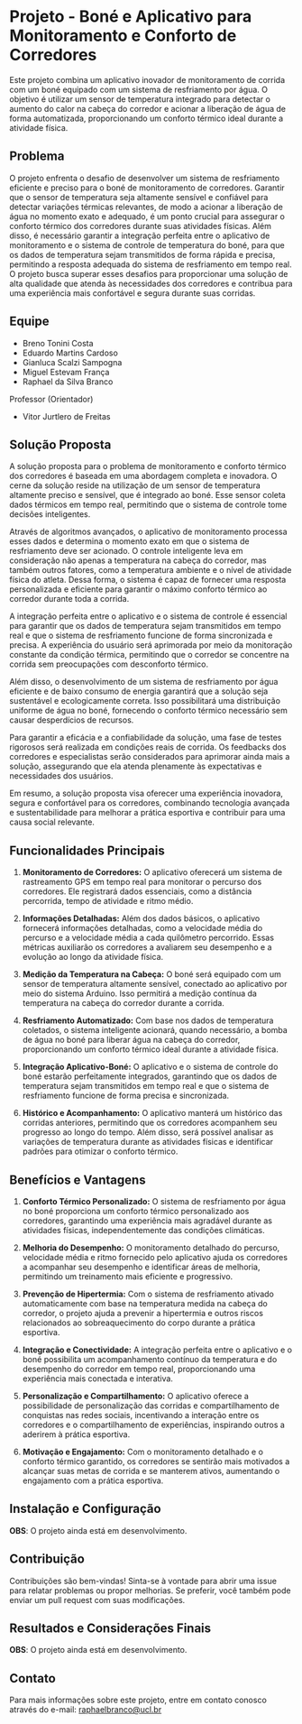 # Projeto - Boné e Aplicativo para Monitoramento e Conforto de Corredores

Este projeto combina um aplicativo inovador de monitoramento de corrida com um boné equipado com um sistema de resfriamento por água. O objetivo é utilizar um sensor de temperatura integrado para detectar o aumento do calor na cabeça do corredor e acionar a liberação de água de forma automatizada, proporcionando um conforto térmico ideal durante a atividade física.

## Problema

O projeto enfrenta o desafio de desenvolver um sistema de resfriamento eficiente e preciso para o boné de monitoramento de corredores. Garantir que o sensor de temperatura seja altamente sensível e confiável para detectar variações térmicas relevantes, de modo a acionar a liberação de água no momento exato e adequado, é um ponto crucial para assegurar o conforto térmico dos corredores durante suas atividades físicas. Além disso, é necessário garantir a integração perfeita entre o aplicativo de monitoramento e o sistema de controle de temperatura do boné, para que os dados de temperatura sejam transmitidos de forma rápida e precisa, permitindo a resposta adequada do sistema de resfriamento em tempo real. O projeto busca superar esses desafios para proporcionar uma solução de alta qualidade que atenda às necessidades dos corredores e contribua para uma experiência mais confortável e segura durante suas corridas.

## Equipe

<ul>
  <li>Breno Tonini Costa</li>
  <li>Eduardo Martins Cardoso</li>
  <li>Gianluca Scalzi Sampogna</li>
  <li>Miguel Estevam França</li>
  <li>Raphael da Silva Branco</li>
</ul>

<p>Professor (Orientador)</p>
<ul>
  <li>Vitor Jurtlero de Freitas</li>
</ul>

## Solução Proposta

A solução proposta para o problema de monitoramento e conforto térmico dos corredores é baseada em uma abordagem completa e inovadora. O cerne da solução reside na utilização de um sensor de temperatura altamente preciso e sensível, que é integrado ao boné. Esse sensor coleta dados térmicos em tempo real, permitindo que o sistema de controle tome decisões inteligentes.

Através de algoritmos avançados, o aplicativo de monitoramento processa esses dados e determina o momento exato em que o sistema de resfriamento deve ser acionado. O controle inteligente leva em consideração não apenas a temperatura na cabeça do corredor, mas também outros fatores, como a temperatura ambiente e o nível de atividade física do atleta. Dessa forma, o sistema é capaz de fornecer uma resposta personalizada e eficiente para garantir o máximo conforto térmico ao corredor durante toda a corrida.

A integração perfeita entre o aplicativo e o sistema de controle é essencial para garantir que os dados de temperatura sejam transmitidos em tempo real e que o sistema de resfriamento funcione de forma sincronizada e precisa. A experiência do usuário será aprimorada por meio da monitoração constante da condição térmica, permitindo que o corredor se concentre na corrida sem preocupações com desconforto térmico.

Além disso, o desenvolvimento de um sistema de resfriamento por água eficiente e de baixo consumo de energia garantirá que a solução seja sustentável e ecologicamente correta. Isso possibilitará uma distribuição uniforme de água no boné, fornecendo o conforto térmico necessário sem causar desperdícios de recursos.

Para garantir a eficácia e a confiabilidade da solução, uma fase de testes rigorosos será realizada em condições reais de corrida. Os feedbacks dos corredores e especialistas serão considerados para aprimorar ainda mais a solução, assegurando que ela atenda plenamente às expectativas e necessidades dos usuários.

Em resumo, a solução proposta visa oferecer uma experiência inovadora, segura e confortável para os corredores, combinando tecnologia avançada e sustentabilidade para melhorar a prática esportiva e contribuir para uma causa social relevante.

## Funcionalidades Principais

1. **Monitoramento de Corredores:** O aplicativo oferecerá um sistema de rastreamento GPS em tempo real para monitorar o percurso dos corredores. Ele registrará dados essenciais, como a distância percorrida, tempo de atividade e ritmo médio.

2. **Informações Detalhadas:** Além dos dados básicos, o aplicativo fornecerá informações detalhadas, como a velocidade média do percurso e a velocidade média a cada quilômetro percorrido. Essas métricas auxiliarão os corredores a avaliarem seu desempenho e a evolução ao longo da atividade física.

3. **Medição da Temperatura na Cabeça:** O boné será equipado com um sensor de temperatura altamente sensível, conectado ao aplicativo por meio do sistema Arduino. Isso permitirá a medição contínua da temperatura na cabeça do corredor durante a corrida.

4. **Resfriamento Automatizado:** Com base nos dados de temperatura coletados, o sistema inteligente acionará, quando necessário, a bomba de água no boné para liberar água na cabeça do corredor, proporcionando um conforto térmico ideal durante a atividade física.

5. **Integração Aplicativo-Boné:** O aplicativo e o sistema de controle do boné estarão perfeitamente integrados, garantindo que os dados de temperatura sejam transmitidos em tempo real e que o sistema de resfriamento funcione de forma precisa e sincronizada.

6. **Histórico e Acompanhamento:** O aplicativo manterá um histórico das corridas anteriores, permitindo que os corredores acompanhem seu progresso ao longo do tempo. Além disso, será possível analisar as variações de temperatura durante as atividades físicas e identificar padrões para otimizar o conforto térmico.

## Benefícios e Vantagens

1. **Conforto Térmico Personalizado:** O sistema de resfriamento por água no boné proporciona um conforto térmico personalizado aos corredores, garantindo uma experiência mais agradável durante as atividades físicas, independentemente das condições climáticas.

2. **Melhoria do Desempenho:** O monitoramento detalhado do percurso, velocidade média e ritmo fornecido pelo aplicativo ajuda os corredores a acompanhar seu desempenho e identificar áreas de melhoria, permitindo um treinamento mais eficiente e progressivo.

3. **Prevenção de Hipertermia:** Com o sistema de resfriamento ativado automaticamente com base na temperatura medida na cabeça do corredor, o projeto ajuda a prevenir a hipertermia e outros riscos relacionados ao sobreaquecimento do corpo durante a prática esportiva.

4. **Integração e Conectividade:** A integração perfeita entre o aplicativo e o boné possibilita um acompanhamento contínuo da temperatura e do desempenho do corredor em tempo real, proporcionando uma experiência mais conectada e interativa.

7. **Personalização e Compartilhamento:** O aplicativo oferece a possibilidade de personalização das corridas e compartilhamento de conquistas nas redes sociais, incentivando a interação entre os corredores e o compartilhamento de experiências, inspirando outros a aderirem à prática esportiva.

8. **Motivação e Engajamento:** Com o monitoramento detalhado e o conforto térmico garantido, os corredores se sentirão mais motivados a alcançar suas metas de corrida e se manterem ativos, aumentando o engajamento com a prática esportiva.

## Instalação e Configuração

**OBS**: O projeto ainda está em desenvolvimento.

## Contribuição

Contribuições são bem-vindas! Sinta-se à vontade para abrir uma issue para relatar problemas ou propor melhorias. Se preferir, você também pode enviar um pull request com suas modificações.

## Resultados e Considerações Finais

**OBS**: O projeto ainda está em desenvolvimento.

## Contato

Para mais informações sobre este projeto, entre em contato conosco através do e-mail: raphaelbranco@ucl.br


